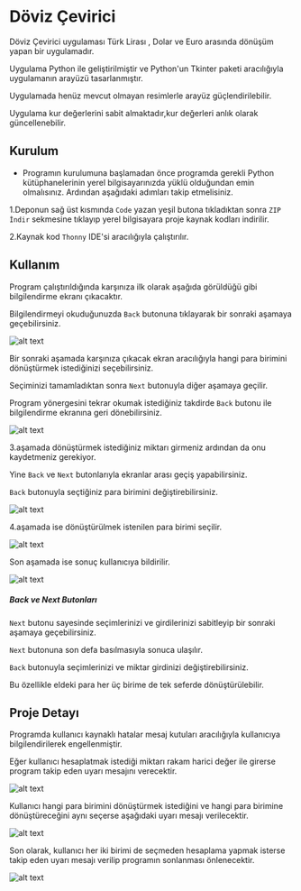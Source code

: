 # Döviz Çevirici

Döviz Çevirici uygulaması Türk Lirası , Dolar ve Euro arasında dönüşüm yapan bir uygulamadır. 

Uygulama Python ile geliştirilmiştir ve Python'un Tkinter paketi aracılığıyla uygulamanın arayüzü tasarlanmıştır. 

Uygulamada henüz mevcut olmayan resimlerle arayüz güçlendirilebilir.

Uygulama kur değerlerini sabit almaktadır,kur değerleri anlık olarak güncellenebilir.



## Kurulum

* Programın kurulumuna başlamadan önce programda gerekli Python kütüphanelerinin yerel bilgisayarınızda yüklü olduğundan emin olmalısınız. Ardından aşağıdaki adımları takip etmelisiniz.


1.Deponun sağ üst kısmında `Code`  yazan yeşil butona tıkladıktan sonra `ZIP İndir` sekmesine tıklayıp yerel bilgisayara proje kaynak kodları indirilir.

2.Kaynak kod `Thonny` IDE'si aracılığıyla çalıştırılır. 



## Kullanım

Program çalıştırıldığında karşınıza ilk olarak aşağıda görüldüğü gibi bilgilendirme ekranı çıkacaktır.

Bilgilendirmeyi okuduğunuzda `Back` butonuna tıklayarak bir sonraki aşamaya geçebilirsiniz.

![alt text](https://github.com/EmineSener/CurrencyConverter/blob/main/images/window1.png)



Bir sonraki aşamada karşınıza çıkacak ekran aracılığıyla hangi para birimini dönüştürmek istediğinizi seçebilirsiniz.

Seçiminizi tamamladıktan sonra `Next` butonuyla diğer aşamaya geçilir. 

Program yönergesini tekrar okumak istediğiniz takdirde `Back` butonu ile bilgilendirme ekranına geri dönebilirsiniz.

![alt text](https://github.com/EmineSener/CurrencyConverter/blob/main/images/window2.png)



3.aşamada dönüştürmek istediğiniz miktarı girmeniz ardından da onu kaydetmeniz gerekiyor.

Yine `Back` ve  `Next` butonlarıyla ekranlar arası geçiş yapabilirsiniz.

`Back` butonuyla seçtiğiniz para birimini değiştirebilirsiniz.

![alt text](https://github.com/EmineSener/CurrencyConverter/blob/main/images/window3.png)



4.aşamada ise dönüştürülmek istenilen para birimi seçilir.

![alt text](https://github.com/EmineSener/CurrencyConverter/blob/main/images/window4%20-%20Kopya.png)



Son aşamada ise sonuç kullanıcıya bildirilir.

![alt text](https://github.com/EmineSener/CurrencyConverter/blob/main/images/window5.png)




##### Back ve Next Butonları

`Next` butonu sayesinde seçimlerinizi ve girdilerinizi sabitleyip bir sonraki aşamaya geçebilirsiniz.

`Next` butonuna son defa basılmasıyla sonuca ulaşılır.

`Back` butonuyla seçimlerinizi ve miktar girdinizi değiştirebilirsiniz.

Bu özellikle eldeki para her üç birime de tek seferde dönüştürülebilir.



## Proje Detayı

Programda kullanıcı kaynaklı hatalar mesaj kutuları aracılığıyla kullanıcıya bilgilendirilerek engellenmiştir.

Eğer kullanıcı hesaplatmak istediği miktarı rakam harici değer ile girerse program takip eden uyarı mesajını verecektir.

![alt text](https://github.com/EmineSener/CurrencyConverter/blob/main/images_warn/warn1.png)



Kullanıcı hangi para birimini dönüştürmek istediğini ve hangi para birimine dönüştüreceğini aynı seçerse aşağıdaki uyarı mesajı verilecektir.

![alt text](https://github.com/EmineSener/CurrencyConverter/blob/main/images_warn/warn2.png)



Son olarak, kullanıcı her iki birimi de seçmeden hesaplama yapmak isterse takip eden uyarı mesajı verilip programın sonlanması önlenecektir.

![alt text](https://github.com/EmineSener/CurrencyConverter/blob/main/images_warn/warn3.png)
